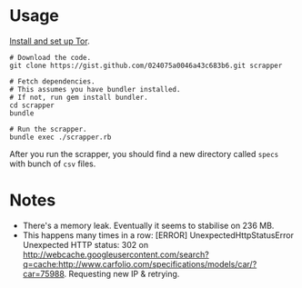# Usage

[Install and set up Tor](http://martincik.com/?p=402).

```
# Download the code.
git clone https://gist.github.com/024075a0046a43c683b6.git scrapper

# Fetch dependencies.
# This assumes you have bundler installed.
# If not, run gem install bundler.
cd scrapper
bundle

# Run the scrapper.
bundle exec ./scrapper.rb
```

After you run the scrapper, you should find a new directory called `specs` with bunch of `csv` files.

# Notes

- There's a memory leak. Eventually it seems to stabilise on 236 MB.
- This happens many times in a row: [ERROR] UnexpectedHttpStatusError Unexpected HTTP status: 302 on http://webcache.googleusercontent.com/search?q=cache:http://www.carfolio.com/specifications/models/car/?car=75988. Requesting new IP & retrying.
